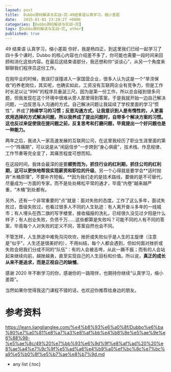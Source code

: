 ```yaml
---
layout: post
title:  Dubbo源码解读与实战~完-49结束语认真学习，缩小差距
date:   2015-01-01 23:20:27 +0800
categories: [Dubbo源码解读与实战~完]
tags: [Dubbo源码解读与实战~完, other]
published: true
---
```




49 结束语 认真学习，缩小差距
你好，我是杨四正，到这里我们已经一起学习了四十多个课时，Dubbo 的核心内容也介绍差不多了，你可能也需要一段时间来回顾和消化这些内容。在最后这结束语部分，我还想和你“谈谈心”，从另一个角度来聊聊我们程序员这份工作。

在刚毕业的时候，我误打误撞进入一家国营企业，很多人认为这是一个“旱涝保收”的养老岗位，其实呢，也确实如此，工资没有互联网企业有竞争力，但是工作时长足以让“996”的程序员垂涎三尺。因为是第一份工作，所以总会碰到很多问题，但我发现在这个环境中很难从旁人那里得到答案，于是我就开始一边自己解决问题，一边反思与人沟通的方式。自己解决问题让我延续了学校里面的学习“惯性”，养成了**持续学习的习惯；反思沟通方式，让我意识到人是有惰性的，人更喜欢用选择的方式解决问题，所以我养成了提出问题时，自带多个解决方案的习惯。这也反过来促使我在提问题之前，反复思考和打磨问题，毕竟提出一个好问题也是一种能力。**

两年之后，我进入一家高速发展的互联网公司，在这里我经历了职业生涯里面的第一个“阵痛期”，可以说是从“闲庭信步”一步跨到“身心俱疲”，技术栈、作息规律、工作节奏等完全变了，其痛苦程度可想而知。

在这段时间，我体会最深的是要**顺势而为，抓住行业的红利期，抓住公司的红利期，这可以更快地帮我实现薪资和职位的升级**。另一个心得就是要学会**适时抛弃“木桶原理”，不要补齐短板。**因为我们走的是技术路线，要做的是不可替代，尽量成为一方面的专家，而不是处处稀松平常的通才，毕竟“内卷”越来越严重，“木桶”到处都有。

另外，还有一个非常重要的“点”就是：面对失败的态度。工作了这么多年，面试失败过，晋级失败过，也看过很多人不同的人生轨迹：有人离开奋斗多年的一线城市；有人埋头在西二旗的写字楼里，接收福报的洗礼，已经很久没见过夕阳是什么样子；有人创业失败，负债千万……这些都算是失败吗？可能不同的人有不同的答案，毕竟每个人对失败的定义不同，答案自然也会不同。

不管怎样，人生旅途中难免沟沟坎坎，挫折或失败似乎是人生的主旋律（注意是“似乎”，人生还是很美好的），不用纠结，每个人都会遇到，但如何面对挫折或失败会把我们分成不同的“队伍”：有的人会被击垮，从此一蹶不振；而有的人会站起来继续向前，越挫越勇，直至实现自己的人生目标和价值。所以说，**真正的成长从来不是追求，而是正视自己的缺憾**。

感谢 2020 年不断学习的你，感谢你的一路陪伴，也期待你继续“认真学习，缩小差距”。

当然如果你觉得我这门课程不错的话，也欢迎你推荐给身边的朋友。




# 参考资料

https://learn.lianglianglee.com/%e4%b8%93%e6%a0%8f/Dubbo%e6%ba%90%e7%a0%81%e8%a7%a3%e8%af%bb%e4%b8%8e%e5%ae%9e%e6%88%98-%e5%ae%8c/49%20%e7%bb%93%e6%9d%9f%e8%af%ad%20%20%e8%ae%a4%e7%9c%9f%e5%ad%a6%e4%b9%a0%ef%bc%8c%e7%bc%a9%e5%b0%8f%e5%b7%ae%e8%b7%9d.md

* any list
{:toc}
